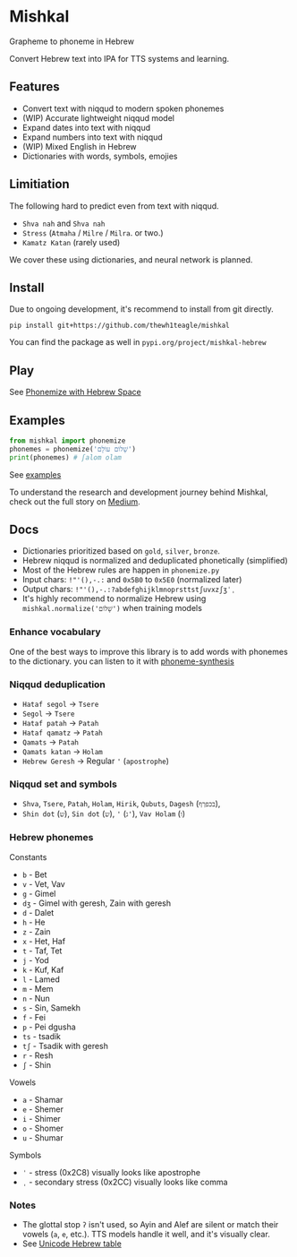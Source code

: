 # Mishkal

Grapheme to phoneme in Hebrew

Convert Hebrew text into IPA for TTS systems and learning.

## Features

- Convert text with niqqud to modern spoken phonemes
- (WIP) Accurate lightweight niqqud model
- Expand dates into text with niqqud
- Expand numbers into text with niqqud
- (WIP) Mixed English in Hebrew
- Dictionaries with words, symbols, emojies

## Limitiation

The following hard to predict even from text with niqqud.

- `Shva nah` and `Shva nah`
- `Stress` (`Atmaha` / `Milre` / `Milra`. or two.)
- `Kamatz Katan` (rarely used)

We cover these using dictionaries, and neural network is planned.

## Install

Due to ongoing development, it's recommend to install from git directly.

```console
pip install git+https://github.com/thewh1teagle/mishkal
```

You can find the package as well in `pypi.org/project/mishkal-hebrew`

## Play

See [Phonemize with Hebrew Space](https://huggingface.co/spaces/thewh1teagle/phonemize-in-hebrew)

## Examples

```python
from mishkal import phonemize
phonemes = phonemize('שָׁלוֹם עוֹלָם')
print(phonemes) # ʃalom olam
```

See [examples](examples)

To understand the research and development journey behind Mishkal, check out the full story on [Medium](https://medium.com/@thewh1teagle/hebrew-tts-its-not-easy-7f57a7842d57).

## Docs

- Dictionaries prioritized based on `gold`, `silver`, `bronze`.
- Hebrew niqqud is normalized and deduplicated phonetically (simplified)
- Most of the Hebrew rules are happen in `phonemize.py`
- Input chars: `!"'(),-.:` and `0x5B0` to `0x5E0` (normalized later)
- Output chars: `!"'(),-.:?abdefghijklmnoprsttstʃuvxzʃʒˈˌ`
- It's highly recommend to normalize Hebrew using `mishkal.normalize('שָׁלוֹם')` when training models

### Enhance vocabulary 

One of the best ways to improve this library is to add words with phonemes to the dictionary. you can listen to it with [phoneme-synthesis](https://itinerarium.github.io/phoneme-synthesis/)

### Niqqud deduplication

- `Hataf segol` -> `Tsere`
- `Segol` -> `Tsere`
- `Hataf patah` -> `Patah`
- `Hataf qamatz` -> `Patah`
- `Qamats` -> `Patah`
- `Qamats katan` -> `Holam`
- `Hebrew Geresh` -> Regular `'` (`apostrophe`)

### Niqqud set and symbols

- `Shva`, `Tsere`, `Patah`, `Holam`, `Hirik`, `Qubuts`, `Dagesh` (`בכפךף`),
- `Shin dot` (`ש`), `Sin dot` (`ש`), `'` (`ג'`), `Vav Holam` (`ו`)

### Hebrew phonemes

Constants

- `b` - Bet
- `v` - Vet, Vav
- `g` - Gimel
- `dʒ` - Gimel with geresh, Zain with geresh
- `d` - Dalet
- `h` - He
- `z` - Zain
- `x` - Het, Haf
- `t` - Taf, Tet
- `j` - Yod
- `k` - Kuf, Kaf
- `l` - Lamed
- `m` - Mem
- `n` - Nun
- `s` - Sin, Samekh
- `f` - Fei
- `p` - Pei dgusha
- `ts` - tsadik
- `tʃ` - Tsadik with geresh
- `r` - Resh
- `ʃ` - Shin

Vowels

- `a` - Shamar
- `e` - Shemer
- `i` - Shimer
- `o` - Shomer
- `u` - Shumar

Symbols

- `ˈ` - stress (0x2C8) visually looks like apostrophe
- `ˌ` - secondary stress (0x2CC) visually looks like comma

### Notes

- The glottal stop `ʔ` isn't used, so Ayin and Alef are silent or match their vowels (`a`, `e`, etc.). TTS models handle it well, and it's visually clear.
- See [Unicode Hebrew table](https://en.wikipedia.org/wiki/Unicode_and_HTML_for_the_Hebrew_alphabet#Compact_table)

